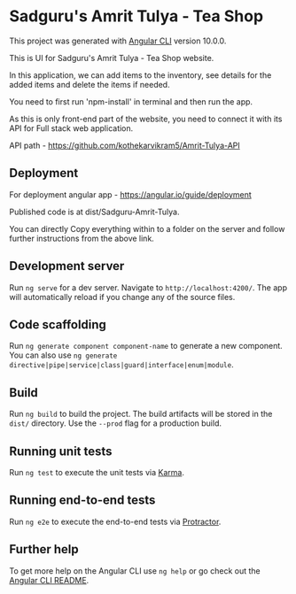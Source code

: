 # Sadguru's Amrit Tulya - Tea Shop

This project was generated with [Angular CLI](https://github.com/angular/angular-cli) version 10.0.0.

This is UI for Sadguru's Amrit Tulya - Tea Shop website.

In this application, we can add items to the inventory, see details for the added items and delete the items if needed.

You need to first run 'npm-install' in terminal and then run the app.

As this is only front-end part of the website, you need to connect it with its API for Full stack web application.

API path - https://github.com/kothekarvikram5/Amrit-Tulya-API

## Deployment
For deployment angular app - https://angular.io/guide/deployment

Published code is at dist/Sadguru-Amrit-Tulya. 

You can directly Copy everything within to a folder on the server and follow further instructions from the above link.

## Development server

Run `ng serve` for a dev server. Navigate to `http://localhost:4200/`. The app will automatically reload if you change any of the source files.

## Code scaffolding

Run `ng generate component component-name` to generate a new component. You can also use `ng generate directive|pipe|service|class|guard|interface|enum|module`.

## Build

Run `ng build` to build the project. The build artifacts will be stored in the `dist/` directory. Use the `--prod` flag for a production build.

## Running unit tests

Run `ng test` to execute the unit tests via [Karma](https://karma-runner.github.io).

## Running end-to-end tests

Run `ng e2e` to execute the end-to-end tests via [Protractor](http://www.protractortest.org/).

## Further help

To get more help on the Angular CLI use `ng help` or go check out the [Angular CLI README](https://github.com/angular/angular-cli/blob/master/README.md).
